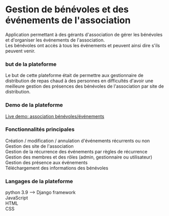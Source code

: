# Gestion de bénévoles et des événements de l'association
Application permettant à des gérants d'association de gérer les bénévoles et d'organiser les événements de l'association.
</br>Les bénévoles ont accès à tous les événements et peuvent ainsi dire s'ils peuvent venir.

### but de la plateforme
Le but de cette plateforme était de permettre aux gestionnaire de distribution de repas chaud à des personnes en difficultés d'avoir une meilleure gestion des présences des bénévoles de l'association par site de distribution.

### Demo de la plateforme
[Live demo: association bénévoles/événements](https://association-benevoles.herokuapp.com/)
</br>

### Fonctionnalités principales
Création / modification / annulation d'événements récurrents ou non
</br>Gestion des site de l'association
</br>Gestion de la récurrence des événements par règles de récurrence
</br>Gestion des membres et des rôles (admin, gestionnaire ou utilisateur)
</br>Gestion des présence aux événements
</br>Téléchargement des informations des bénévoles

### Langages de la plateforme
python 3.9 --> Django framework
</br>JavaScript
</br>HTML
</br>CSS
</br>
